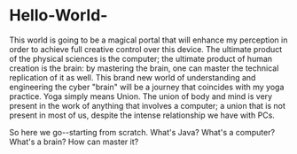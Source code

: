 # Hello-World-
This world is going to be a magical portal that will enhance my perception in order to achieve full creative control over this device. 
The ultimate product of the physical sciences is the computer; the ultimate product of human creation is the brain: by mastering the brain, one can master the technical replication of it as well. 
This brand new world of understanding and engineering the cyber "brain" will be a journey that coincides with my yoga practice. Yoga simply means Union. The union of body and mind is very present in the work of anything that involves a computer; a union that is not present in most of us, despite the intense relationship we have with PCs.

So here we go--starting from scratch. What's Java? What's a computer? What's a brain? How can master it?

